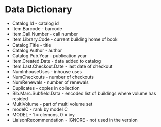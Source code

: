 # Data Dictionary
* Catalog.Id - catalog id
* Item.Barcode - barcode
* Item.Call.Number - call number
* Item.Library.Code - current building home of book
* Catalog.Title - title
* Catalog.Author - author
* Catalog.Pub.Year - publication year
* Item.Created.Date - data added to catalog
* Item.Last.Checkout.Date - last date of checkout
* NumInhouseUses - inhouse uses
* NumCheckouts - number of checkouts
* NumRenewals - number of renewals
* Duplicates - copies in collection
* Bib.Marc.Subfield.Data - encoded list of buildings where volume has resided
* MultiVolume - part of multi volume set
* modelC - rank by model C
* MODEL - 1 = clemons, 0 = ivy
* LiaisonRecommendation - IGNORE - not used in the version

